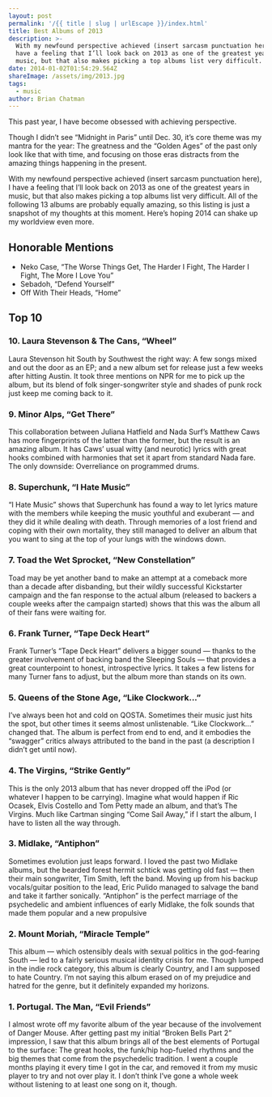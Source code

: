 ```yaml
---
layout: post
permalink: '/{{ title | slug | urlEscape }}/index.html'
title: Best Albums of 2013
description: >-
  With my newfound perspective achieved (insert sarcasm punctuation here), I
  have a feeling that I’ll look back on 2013 as one of the greatest years in
  music, but that also makes picking a top albums list very difficult.
date: 2014-01-02T01:54:29.564Z
shareImage: /assets/img/2013.jpg
tags:
  - music
author: Brian Chatman
---
```

This past year, I have become obsessed with achieving perspective.

Though I didn’t see “Midnight in Paris” until Dec. 30, it’s core theme was my mantra for the year: The greatness and the “Golden Ages” of the past only look like that with time, and focusing on those eras distracts from the amazing things happening in the present.

With my newfound perspective achieved (insert sarcasm punctuation here), I have a feeling that I’ll look back on 2013 as one of the greatest years in music, but that also makes picking a top albums list very difficult. All of the following 13 albums are probably equally amazing, so this listing is just a snapshot of my thoughts at this moment. Here’s hoping 2014 can shake up my worldview even more.

## Honorable Mentions

- Neko Case, “The Worse Things Get, The Harder I Fight, The Harder I Fight, The More I Love You”
- Sebadoh, “Defend Yourself”
- Off With Their Heads, “Home”

## Top 10

### 10. Laura Stevenson & The Cans, “Wheel”

<div class="album albumArt" data-artist="Laura Stevenson" data-album="Wheel"></div>

Laura Stevenson hit South by Southwest the right way: A few songs mixed and out the door as an EP; and a new album set for release just a few weeks after hitting Austin. It took three mentions on NPR for me to pick up the album, but its blend of folk singer-songwriter style and shades of punk rock just keep me coming back to it.

### 9. Minor Alps, “Get There”

<div class="album albumArt" data-artist="Minor Alps" data-album="Get There"></div>

This collaboration between Juliana Hatfield and Nada Surf’s Matthew Caws has more fingerprints of the latter than the former, but the result is an amazing album. It has Caws’ usual witty (and neurotic) lyrics with great hooks combined with harmonies that set it apart from standard Nada fare. The only downside: Overreliance on programmed drums.

### 8. Superchunk, “I Hate Music”

<div class="album albumArt" data-artist="Superchunk" data-album="I Hate Music"></div>

“I Hate Music” shows that Superchunk has found a way to let lyrics mature with the members while keeping the music youthful and exuberant — and they did it while dealing with death. Through memories of a lost friend and coping with their own mortality, they still managed to deliver an album that you want to sing at the top of your lungs with the windows down.

### 7. Toad the Wet Sprocket, “New Constellation”

<div class="album albumArt" data-artist="Toad The Wet Sprocket" data-album="New Constellation"></div>

Toad may be yet another band to make an attempt at a comeback more than a decade after disbanding, but their wildly successful Kickstarter campaign and the fan response to the actual album (released to backers a couple weeks after the campaign started) shows that this was the album all of their fans were waiting for.

### 6. Frank Turner, “Tape Deck Heart”

<div class="album albumArt" data-artist="Frank Turner" data-album="Tape Deck Heart"></div>

Frank Turner’s “Tape Deck Heart” delivers a bigger sound — thanks to the greater involvement of backing band the Sleeping Souls — that provides a great counterpoint to honest, introspective lyrics. It takes a few listens for many Turner fans to adjust, but the album more than stands on its own.

### 5. Queens of the Stone Age, “Like Clockwork...”

<div class="album albumArt" data-artist="Queens of the Stone Age" data-album="Like Clockwork..."></div>

I’ve always been hot and cold on QOSTA. Sometimes their music just hits the spot, but other times it seems almost unlistenable. “Like Clockwork...” changed that. The album is perfect from end to end, and it embodies the “swagger” critics always attributed to the band in the past (a description I didn’t get until now).

### 4. The Virgins, “Strike Gently”

<div class="album albumArt" data-artist="The Virgins" data-album="Strike Gently"></div>

This is the only 2013 album that has never dropped off the iPod (or whatever I happen to be carrying). Imagine what would happen if Ric Ocasek, Elvis Costello and Tom Petty made an album, and that’s The Virgins. Much like Cartman singing “Come Sail Away,” if I start the album, I have to listen all the way through.

### 3. Midlake, “Antiphon”

<div class="album albumArt" data-artist="Midlake" data-album="Antiphon"></div>

Sometimes evolution just leaps forward. I loved the past two Midlake albums, but the bearded forest hermit schtick was getting old fast — then their main songwriter, Tim Smith, left the band. Moving up from his backup vocals/guitar position to the lead, Eric Pulido managed to salvage the band and take it farther sonically. “Antiphon” is the perfect marriage of the psychedelic and ambient influences of early Midlake, the folk sounds that made them popular and a new propulsive

### 2. Mount Moriah, “Miracle Temple”

<div class="album albumArt" data-artist="Mount Moriah" data-album="Miracle Temple"></div>

This album — which ostensibly deals with sexual politics in the god-fearing South — led to a fairly serious musical identity crisis for me. Though lumped in the indie rock category, this album is clearly Country, and I am supposed to hate Country. I’m not saying this album erased on of my prejudice and hatred for the genre, but it definitely expanded my horizons.

### 1. Portugal. The Man, “Evil Friends”

<div class="album albumArt" data-artist="Portugal. The Man" data-album="Evil Friends"></div>

I almost wrote off my favorite album of the year because of the involvement of Danger Mouse. After getting past my initial “Broken Bells Part 2” impression, I saw that this album brings all of the best elements of Portugal to the surface: The great hooks, the funk/hip hop-fueled rhythms and the big themes that come from the psychedelic tradition. I went a couple months playing it every time I got in the car, and removed it from my music player to try and not over play it. I don’t think I’ve gone a whole week without listening to at least one song on it, though.
